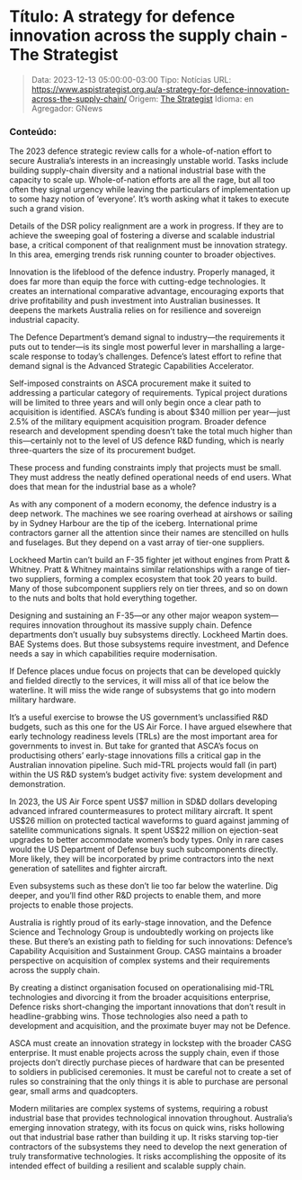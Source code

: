 # Título: A strategy for defence innovation across the supply chain - The Strategist

>Data: 2023-12-13 05:00:00-03:00
>Tipo: Notícias
>URL: https://www.aspistrategist.org.au/a-strategy-for-defence-innovation-across-the-supply-chain/
>Origem: [The Strategist](https://www.aspistrategist.org.au)
>Idioma: en
>Agregador: GNews

### Conteúdo:

The 2023 defence strategic review calls for a whole-of-nation effort to secure Australia’s interests in an increasingly unstable world. Tasks include building supply-chain diversity and a national industrial base with the capacity to scale up. Whole-of-nation efforts are all the rage, but all too often they signal urgency while leaving the particulars of implementation up to some hazy notion of ‘everyone’. It’s worth asking what it takes to execute such a grand vision.

Details of the DSR policy realignment are a work in progress. If they are to achieve the sweeping goal of fostering a diverse and scalable industrial base, a critical component of that realignment must be innovation strategy. In this area, emerging trends risk running counter to broader objectives.

Innovation is the lifeblood of the defence industry. Properly managed, it does far more than equip the force with cutting-edge technologies. It creates an international comparative advantage, encouraging exports that drive profitability and push investment into Australian businesses. It deepens the markets Australia relies on for resilience and sovereign industrial capacity.

The Defence Department’s demand signal to industry—the requirements it puts out to tender—is its single most powerful lever in marshalling a large-scale response to today’s challenges. Defence’s latest effort to refine that demand signal is the Advanced Strategic Capabilities Accelerator.

Self-imposed constraints on ASCA procurement make it suited to addressing a particular category of requirements. Typical project durations will be limited to three years and will only begin once a clear path to acquisition is identified. ASCA’s funding is about $340 million per year—just 2.5% of the military equipment acquisition program. Broader defence research and development spending doesn’t take the total much higher than this—certainly not to the level of US defence R&D funding, which is nearly three-quarters the size of its procurement budget.

These process and funding constraints imply that projects must be small. They must address the neatly defined operational needs of end users. What does that mean for the industrial base as a whole?

As with any component of a modern economy, the defence industry is a deep network. The machines we see roaring overhead at airshows or sailing by in Sydney Harbour are the tip of the iceberg. International prime contractors garner all the attention since their names are stencilled on hulls and fuselages. But they depend on a vast array of tier-one suppliers.

Lockheed Martin can’t build an F-35 fighter jet without engines from Pratt & Whitney. Pratt & Whitney maintains similar relationships with a range of tier-two suppliers, forming a complex ecosystem that took 20 years to build. Many of those subcomponent suppliers rely on tier threes, and so on down to the nuts and bolts that hold everything together.

Designing and sustaining an F-35—or any other major weapon system—requires innovation throughout its massive supply chain. Defence departments don’t usually buy subsystems directly. Lockheed Martin does. BAE Systems does. But those subsystems require investment, and Defence needs a say in which capabilities require modernisation.

If Defence places undue focus on projects that can be developed quickly and fielded directly to the services, it will miss all of that ice below the waterline. It will miss the wide range of subsystems that go into modern military hardware.

It’s a useful exercise to browse the US government’s unclassified R&D budgets, such as this one for the US Air Force. I have argued elsewhere that early technology readiness levels (TRLs) are the most important area for governments to invest in. But take for granted that ASCA’s focus on productising others’ early-stage innovations fills a critical gap in the Australian innovation pipeline. Such mid-TRL projects would fall (in part) within the US R&D system’s budget activity five: system development and demonstration.

In 2023, the US Air Force spent US$7 million in SD&D dollars developing advanced infrared countermeasures to protect military aircraft. It spent US$26 million on protected tactical waveforms to guard against jamming of satellite communications signals. It spent US$22 million on ejection-seat upgrades to better accommodate women’s body types. Only in rare cases would the US Department of Defense buy such subcomponents directly. More likely, they will be incorporated by prime contractors into the next generation of satellites and fighter aircraft.

Even subsystems such as these don’t lie too far below the waterline. Dig deeper, and you’ll find other R&D projects to enable them, and more projects to enable those projects.

Australia is rightly proud of its early-stage innovation, and the Defence Science and Technology Group is undoubtedly working on projects like these. But there’s an existing path to fielding for such innovations: Defence’s Capability Acquisition and Sustainment Group. CASG maintains a broader perspective on acquisition of complex systems and their requirements across the supply chain.

By creating a distinct organisation focused on operationalising mid-TRL technologies and divorcing it from the broader acquisitions enterprise, Defence risks short-changing the important innovations that don’t result in headline-grabbing wins. Those technologies also need a path to development and acquisition, and the proximate buyer may not be Defence.

ASCA must create an innovation strategy in lockstep with the broader CASG enterprise. It must enable projects across the supply chain, even if those projects don’t directly purchase pieces of hardware that can be presented to soldiers in publicised ceremonies. It must be careful not to create a set of rules so constraining that the only things it is able to purchase are personal gear, small arms and quadcopters.

Modern militaries are complex systems of systems, requiring a robust industrial base that provides technological innovation throughout. Australia’s emerging innovation strategy, with its focus on quick wins, risks hollowing out that industrial base rather than building it up. It risks starving top-tier contractors of the subsystems they need to develop the next generation of truly transformative technologies. It risks accomplishing the opposite of its intended effect of building a resilient and scalable supply chain.
